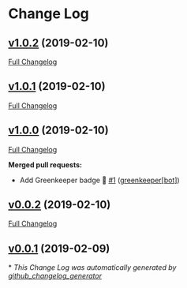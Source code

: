 # Change Log

## [v1.0.2](https://github.com/honzahommer/node-mycnf/tree/v1.0.2) (2019-02-10)
[Full Changelog](https://github.com/honzahommer/node-mycnf/compare/v1.0.1...v1.0.2)

## [v1.0.1](https://github.com/honzahommer/node-mycnf/tree/v1.0.1) (2019-02-10)
[Full Changelog](https://github.com/honzahommer/node-mycnf/compare/v1.0.0...v1.0.1)

## [v1.0.0](https://github.com/honzahommer/node-mycnf/tree/v1.0.0) (2019-02-10)
[Full Changelog](https://github.com/honzahommer/node-mycnf/compare/v0.0.2...v1.0.0)

**Merged pull requests:**

- Add Greenkeeper badge 🌴 [\#1](https://github.com/honzahommer/node-mycnf/pull/1) ([greenkeeper[bot]](https://github.com/apps/greenkeeper))

## [v0.0.2](https://github.com/honzahommer/node-mycnf/tree/v0.0.2) (2019-02-10)
[Full Changelog](https://github.com/honzahommer/node-mycnf/compare/v0.0.1...v0.0.2)

## [v0.0.1](https://github.com/honzahommer/node-mycnf/tree/v0.0.1) (2019-02-09)


\* *This Change Log was automatically generated by [github_changelog_generator](https://github.com/skywinder/Github-Changelog-Generator)*